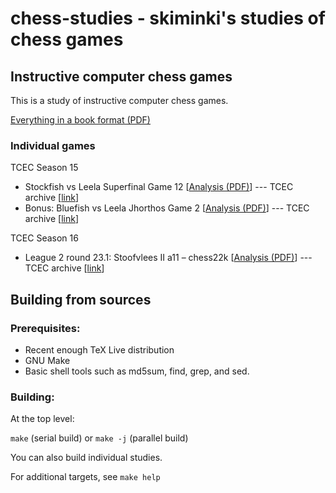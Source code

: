 # chess-studies - skiminki's studies of chess games

## Instructive computer chess games

This is a study of instructive computer chess games.

[Everything in a book format (PDF)](instructive-compchess/instructive-compchess-games.pdf)

### Individual games

TCEC Season 15

- Stockfish vs Leela Superfinal Game 12
  [[Analysis (PDF)](instructive-compchess/tcec-s15-sufi-g12.pdf)] ---
  TCEC archive [[link](https://cd.tcecbeta.club/archive.html?season=15&div=sf&game=12)]
- Bonus: Bluefish vs Leela Jhorthos Game 2
  [[Analysis (PDF)](instructive-compchess/tcec-s15-bonus-g2.pdf)] ---
  TCEC archive [[link](https://cd.tcecbeta.club/archive.html?season=bonus&div=fun_bonus&game=2)]

TCEC Season 16

- League 2 round 23.1: Stoofvlees II a11 – chess22k
  [[Analysis (PDF)](instructive-compchess/tcec-s16-l2-r23-1.pdf)] ---
  TCEC archive [[link](https://cd.tcecbeta.club/archive.html?season=16&div=l2&game=177)]

## Building from sources

### Prerequisites:
- Recent enough TeX Live distribution
- GNU Make
- Basic shell tools such as md5sum, find, grep, and sed.

### Building:

At the top level:

`make` (serial build) or `make -j` (parallel build)

You can also build individual studies.

For additional targets, see `make help`
